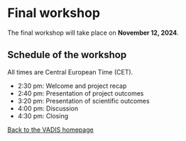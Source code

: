 # Final workshop

The final workshop will take place on **November 12, 2024**. 

## Schedule of the workshop
All times are Central European Time (CET).

* 2:30 pm: Welcome and project recap
* 2:40 pm: Presentation of project outcomes
* 3:20 pm: Presentation of scientific outcomes
* 4:00 pm: Discussion
* 4:30 pm: Closing


[Back to the VADIS homepage](README.md)
